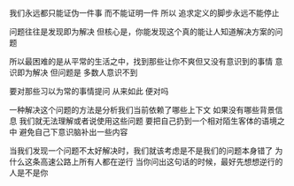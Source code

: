 我们永远都只能证伪一件事 而不能证明一件 所以 追求定义的脚步永远不能停止

问题往往是发现即为解决 但核心是，你能发现这个真的能让人知道解决方案的问题

所以最困难的是从平常的生活之中，找到那些让你不爽但又没有意识到的事情 意识即为解决 但问题是 多数人意识不到

要对那些习以为常的事情提问 从来如此 便对吗

一种解决这个问题的方法是分析我们当前依赖了哪些上下文 如果没有哪些背景信息 我们就无法理解或者说使用这些问题 要把自己扔到一个相对陌生客体的语境之中 避免自己下意识脑补出一些内容

当我们发现一个问题不太好解决时，我们就该考虑是不是我们的问题本身错了 为什么这条高速公路上所有人都在逆行 当你问出这句话的时候，最好先想想逆行的人是不是你